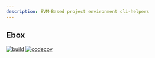 ```yaml
---
description: EVM-Based project environment cli-helpers
---
```


## Ebox
[![build](https://circleci.com/gh/penta-expo/ebox.svg?style=svg)](https://circleci.com/gh/penta-expo/ebox)
[![codecov](https://codecov.io/gh/penta-expo/ebox/branch/master/graph/badge.svg?token=mcoPeirwbV)](https://codecov.io/gh/penta-expo/ebox)
